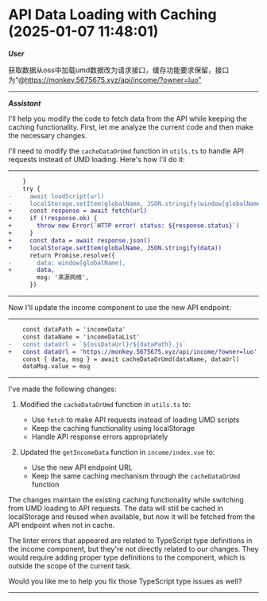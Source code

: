 <!-- Generated by SpecStory -->

# API Data Loading with Caching (2025-01-07 11:48:01)

_**User**_

获取数据从oss中加载umd数据改为请求接口，缓存功能要求保留，接口为“@https://monkey.5675675.xyz/api/income/?owner=luo”

---

_**Assistant**_

I'll help you modify the code to fetch data from the API while keeping the caching functionality. First, let me analyze the current code and then make the necessary changes.

I'll need to modify the `cacheDataOrUmd` function in `utils.ts` to handle API requests instead of UMD loading. Here's how I'll do it:


---

```diff
    }
    try {
-     await loadScript(url)
-     localStorage.setItem(globalName, JSON.stringify(window[globalName]))
+     const response = await fetch(url)
+     if (!response.ok) {
+       throw new Error(`HTTP error! status: ${response.status}`)
+     }
+     const data = await response.json()
+     localStorage.setItem(globalName, JSON.stringify(data))
      return Promise.resolve({
-       data: window[globalName],
+       data,
        msg: '来源网络',
      })
```

---

Now I'll update the income component to use the new API endpoint:


---

```diff
    const dataPath = 'incomeData'
    const dataName = 'incomeDataList'
-   const dataUrl = `${ossDataUrl}/${dataPath}.js`
+   const dataUrl = 'https://monkey.5675675.xyz/api/income/?owner=luo'
    const { data, msg } = await cacheDataOrUmd(dataName, dataUrl)
    dataMsg.value = msg
```

---

I've made the following changes:

1. Modified the `cacheDataOrUmd` function in `utils.ts` to:
   - Use `fetch` to make API requests instead of loading UMD scripts
   - Keep the caching functionality using localStorage
   - Handle API response errors appropriately

2. Updated the `getIncomeData` function in `income/index.vue` to:
   - Use the new API endpoint URL
   - Keep the same caching mechanism through the `cacheDataOrUmd` function

The changes maintain the existing caching functionality while switching from UMD loading to API requests. The data will still be cached in localStorage and reused when available, but now it will be fetched from the API endpoint when not in cache.

The linter errors that appeared are related to TypeScript type definitions in the income component, but they're not directly related to our changes. They would require adding proper type definitions to the component, which is outside the scope of the current task.

Would you like me to help you fix those TypeScript type issues as well?

---


